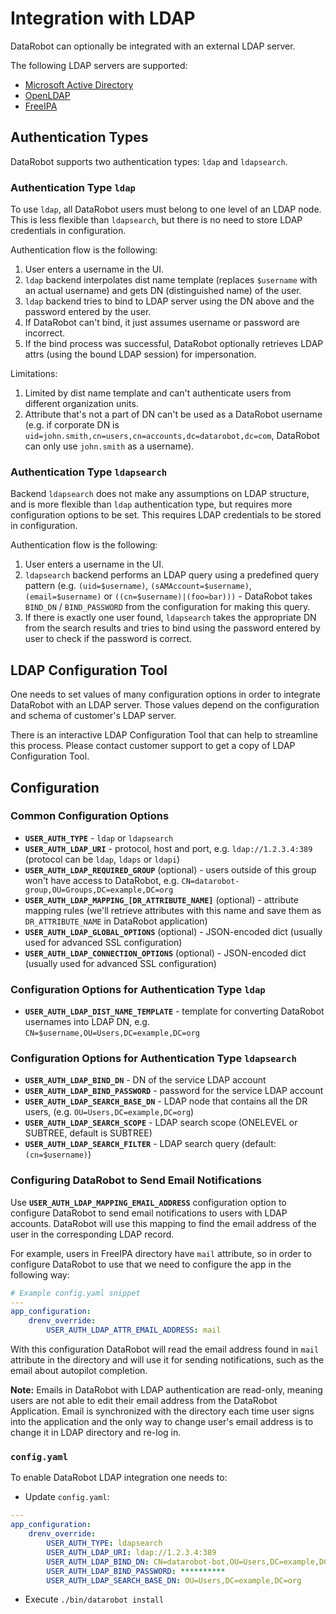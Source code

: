# Integration with LDAP

DataRobot can optionally be integrated with an external LDAP server.

The following LDAP servers are supported:

* [Microsoft Active Directory](https://msdn.microsoft.com/en-us/library/bb742424.aspx)
* [OpenLDAP](https://www.openldap.org/)
* [FreeIPA](https://www.freeipa.org/)

## Authentication Types

DataRobot supports two authentication types: `ldap` and `ldapsearch`.

### Authentication Type `ldap`

To use `ldap`, all DataRobot users must belong to one level of an LDAP node. This is less flexible than `ldapsearch`, but there is no need to store LDAP credentials in configuration.

Authentication flow is the following:

1. User enters a username in the UI.
2. `ldap` backend interpolates dist name template (replaces `$username` with an actual username) and gets DN (distinguished name) of the user.
3. `ldap` backend tries to bind to LDAP server using the DN above and the password entered by the user.
4. If DataRobot can't bind, it just assumes username or password are incorrect.
5. If the bind process was successful, DataRobot optionally retrieves LDAP attrs (using the bound LDAP session) for impersonation.

Limitations:

1. Limited by dist name template and can't authenticate users from different organization units.
2. Attribute that's not a part of DN can't be used as a DataRobot username (e.g. if corporate DN is `uid=john.smith,cn=users,cn=accounts,dc=datarobot,dc=com`, DataRobot can only use `john.smith` as a username).

### Authentication Type `ldapsearch`

Backend `ldapsearch` does not make any assumptions on LDAP structure, and is more flexible than `ldap` authentication type, but requires more configuration options to be set. This requires LDAP credentials to be stored in configuration.

Authentication flow is the following:

1. User enters a username in the UI.
2. `ldapsearch` backend performs an LDAP query using a predefined query pattern (e.g. `(uid=$username)`, `(sAMAccount=$username)`, `(email=$username)` or `((cn=$username)|(foo=bar)))` - DataRobot takes `BIND_DN` / `BIND_PASSWORD` from the configuration for making this query.
3. If there is exactly one user found, `ldapsearch` takes the appropriate DN from the search results and tries to bind using the password entered by user to check if the password is correct.

## LDAP Configuration Tool

One needs to set values of many configuration options in order to integrate DataRobot with an LDAP server. Those values depend on the configuration and schema of customer's LDAP server.

There is an interactive LDAP Configuration Tool that can help to streamline this process. Please contact customer support to get a copy of LDAP Configuration Tool.

## Configuration

### Common Configuration Options

- **`USER_AUTH_TYPE`** - `ldap` or `ldapsearch`
- **`USER_AUTH_LDAP_URI`** - protocol, host and port, e.g. `ldap://1.2.3.4:389` (protocol can be `ldap`, `ldaps` or `ldapi`)
- **`USER_AUTH_LDAP_REQUIRED_GROUP`** (optional) - users outside of this group won't have access to DataRobot, e.g. `CN=datarobot-group,OU=Groups,DC=example,DC=org`
- **`USER_AUTH_LDAP_MAPPING_[DR_ATTRIBUTE_NAME]`** (optional) - attribute mapping rules (we'll retrieve attributes with this name and save them as `DR_ATTRIBUTE_NAME` in DataRobot application)
- **`USER_AUTH_LDAP_GLOBAL_OPTIONS`** (optional) - JSON-encoded dict (usually used for advanced SSL configuration)
- **`USER_AUTH_LDAP_CONNECTION_OPTIONS`** (optional) - JSON-encoded dict (usually used for advanced SSL configuration)

### Configuration Options for Authentication Type `ldap`

- **`USER_AUTH_LDAP_DIST_NAME_TEMPLATE`** - template for converting DataRobot usernames into LDAP DN, e.g. `CN=$username,OU=Users,DC=example,DC=org`

### Configuration Options for Authentication Type `ldapsearch`

- **`USER_AUTH_LDAP_BIND_DN`** - DN of the service LDAP account
- **`USER_AUTH_LDAP_BIND_PASSWORD`** - password for the service LDAP account
- **`USER_AUTH_LDAP_SEARCH_BASE_DN`** - LDAP node that contains all the DR users, (e.g. `OU=Users,DC=example,DC=org`)
- **`USER_AUTH_LDAP_SEARCH_SCOPE`** - LDAP search scope (ONELEVEL or SUBTREE, default is SUBTREE)
- **`USER_AUTH_LDAP_SEARCH_FILTER`** - LDAP search query (default: `(cn=$username)`)

### Configuring DataRobot to Send Email Notifications

Use **`USER_AUTH_LDAP_MAPPING_EMAIL_ADDRESS`** configuration option to configure DataRobot to send email notifications to users with LDAP accounts.
DataRobot will use this mapping to find the email address of the user in the corresponding LDAP record.

For example, users in FreeIPA directory have `mail` attribute, so in order to configure DataRobot to use that we need to configure the app in the following way:

```yaml
# Example config.yaml snippet
---
app_configuration:
    drenv_override:
        USER_AUTH_LDAP_ATTR_EMAIL_ADDRESS: mail
```

With this configuration DataRobot will read the email address found in `mail` attribute in the directory and will use it for sending notifications, such as the email about autopilot completion.

**Note:** Emails in DataRobot with LDAP authentication are read-only, meaning users are not able to edit their email address from the DataRobot Application.
Email is synchronized with the directory each time user signs into the application and the only way to change user's email address is to change it in LDAP directory and re-log in.

### `config.yaml`

To enable DataRobot LDAP integration one needs to:

* Update `config.yaml`:

```yaml
---
app_configuration:
    drenv_override:
        USER_AUTH_TYPE: ldapsearch
        USER_AUTH_LDAP_URI: ldap://1.2.3.4:389
        USER_AUTH_LDAP_BIND_DN: CN=datarobot-bot,OU=Users,DC=example,DC=org
        USER_AUTH_LDAP_BIND_PASSWORD: **********
        USER_AUTH_LDAP_SEARCH_BASE_DN: OU=Users,DC=example,DC=org
```

* Execute `./bin/datarobot install`
